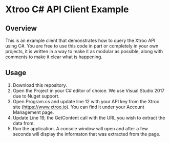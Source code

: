 # Xtroo C# API Client Example
## Overview
This is an example client that demonstrates how to query the Xtroo API using C#. You are free to use this code in part or completely in your own projects, it is written in a way to make it as modular as possible, along with comments to make it clear what is happening.

## Usage
1. Download this repository.
1. Open the Project in your C# editor of choice. We use Visual Studio 2017 due to Nuget support.
1. Open Program.cs and update line 12 with your API key from the Xtroo site (https://www.xtroo.io). You can find it under your Account Management page.
1. Update Line 19, the GetContent call with the URL you wish to extract the data from. 
1. Run the application. A console window will open and after a few seconds will display the informaton that was extracted from the page.
